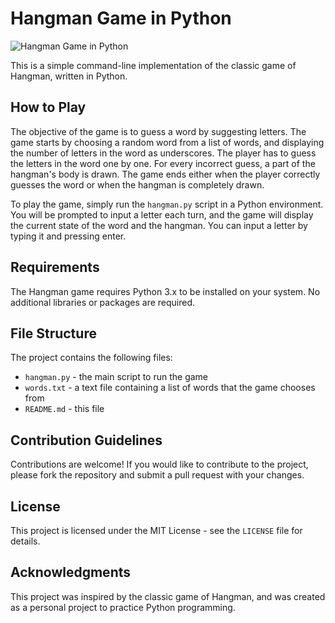# Hangman Game in Python

![Hangman Game in Python](hangman.png)

This is a simple command-line implementation of the classic game of Hangman, written in Python.

## How to Play

The objective of the game is to guess a word by suggesting letters. The game starts by choosing a random word from a list of words, and displaying the number of letters in the word as underscores. The player has to guess the letters in the word one by one. For every incorrect guess, a part of the hangman's body is drawn. The game ends either when the player correctly guesses the word or when the hangman is completely drawn.

To play the game, simply run the `hangman.py` script in a Python environment. You will be prompted to input a letter each turn, and the game will display the current state of the word and the hangman. You can input a letter by typing it and pressing enter.

## Requirements

The Hangman game requires Python 3.x to be installed on your system. No additional libraries or packages are required.

## File Structure

The project contains the following files:

- `hangman.py` - the main script to run the game
- `words.txt` - a text file containing a list of words that the game chooses from
- `README.md` - this file

## Contribution Guidelines

Contributions are welcome! If you would like to contribute to the project, please fork the repository and submit a pull request with your changes.

## License

This project is licensed under the MIT License - see the `LICENSE` file for details.

## Acknowledgments

This project was inspired by the classic game of Hangman, and was created as a personal project to practice Python programming.

